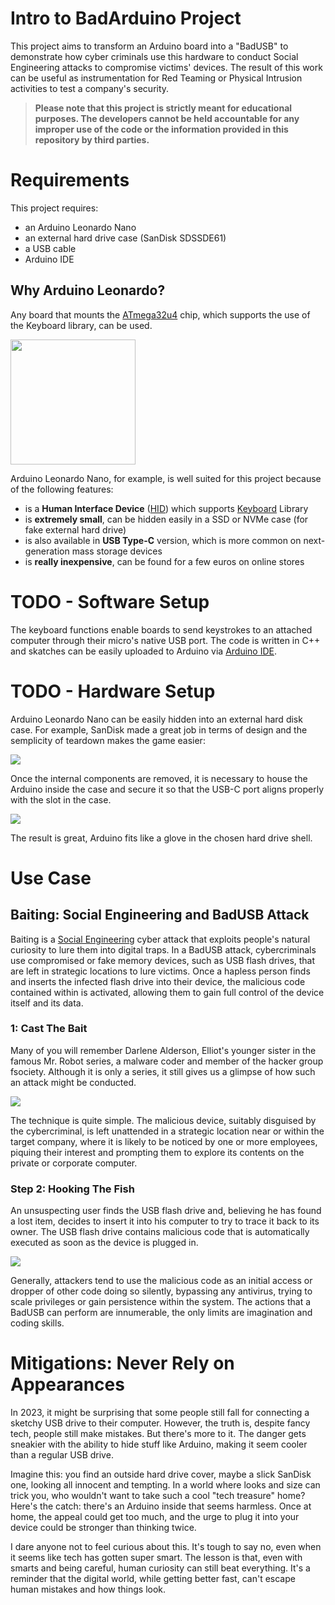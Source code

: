 # Intro to BadArduino Project
This project aims to transform an Arduino board into a "BadUSB" to demonstrate how cyber criminals use this hardware to conduct Social Engineering attacks to compromise victims' devices.
The result of this work can be useful as instrumentation for Red Teaming or Physical Intrusion activities to test a company's security.

>**Please note that this project is strictly meant for educational purposes. The developers cannot be held accountable for any improper use of the code or the information provided in this repository by third parties.**

# Requirements
This project requires:
* an Arduino Leonardo Nano
* an external hard drive case (SanDisk SDSSDE61)
* a USB cable
* Arduino IDE

## Why Arduino Leonardo?
Any board that mounts the [ATmega32u4](https://www.microchip.com/en-us/product/ATmega32U4) chip, which supports the use of the Keyboard library, can be used.

<img src="https://github.com/Astaruf/badusb-leonarduino/blob/main/demo/arduino.png" width="200"/>

Arduino Leonardo Nano, for example, is well suited for this project because of the following features:
* is a **Human Interface Device** ([HID](https://en.wikipedia.org/wiki/Human_interface_device)) which supports [Keyboard](https://www.arduino.cc/reference/en/language/functions/usb/keyboard/) Library
* is **extremely small**, can be hidden easily in a SSD or NVMe case (for fake external hard drive)
* is also available in **USB Type-C** version, which is more common on next-generation mass storage devices
* is **really inexpensive**, can be found for a few euros on online stores

# TODO - Software Setup
The keyboard functions enable boards to send keystrokes to an attached computer through their micro's native USB port. The code is written in C++ and skatches can be easily uploaded to Arduino via [Arduino IDE](https://www.arduino.cc/en/software).

# TODO - Hardware Setup
Arduino Leonardo Nano can be easily hidden into an external hard disk case. For example, SanDisk made a great job in terms of design and the semplicity of teardown makes the game easier:

![](https://github.com/Astaruf/badusb-leonarduino/blob/main/demo/teardown.gif?raw=true)

Once the internal components are removed, it is necessary to house the Arduino inside the case and secure it so that the USB-C port aligns properly with the slot in the case.

![](https://github.com/Astaruf/badusb-leonarduino/blob/main/demo/badarduino-clip-16.9.gif?raw=true)

The result is great, Arduino fits like a glove in the chosen hard drive shell.

# Use Case
## Baiting: Social Engineering and BadUSB Attack
Baiting is a [Social Engineering](https://en.wikipedia.org/wiki/Social_engineering_(security)) cyber attack that exploits people's natural curiosity to lure them into digital traps. In a BadUSB attack, cybercriminals use compromised or fake memory devices, such as USB flash drives, that are left in strategic locations to lure victims. Once a hapless person finds and inserts the infected flash drive into their device, the malicious code contained within is activated, allowing them to gain full control of the device itself and its data.

### 1: Cast The Bait
Many of you will remember Darlene Alderson, Elliot's younger sister in the famous Mr. Robot series, a malware coder and member of the hacker group fsociety. Although it is only a series, it still gives us a glimpse of how such an attack might be conducted.

![](https://github.com/Astaruf/badusb-leonarduino/blob/main/demo/attacker.gif?raw=true)

The technique is quite simple. The malicious device, suitably disguised by the cybercriminal, is left unattended in a strategic location near or within the target company, where it is likely to be noticed by one or more employees, piquing their interest and prompting them to explore its contents on the private or corporate computer.

### Step 2: Hooking The Fish
An unsuspecting user finds the USB flash drive and, believing he has found a lost item, decides to insert it into his computer to try to trace it back to its owner. The USB flash drive contains malicious code that is automatically executed as soon as the device is plugged in.

![](https://github.com/Astaruf/badusb-leonarduino/blob/main/demo/victim.gif?raw=true)

Generally, attackers tend to use the malicious code as an initial access or dropper of other code doing so silently, bypassing any antivirus, trying to scale privileges or gain persistence within the system. The actions that a BadUSB can perform are innumerable, the only limits are imagination and coding skills.

# Mitigations: Never Rely on Appearances
In 2023, it might be surprising that some people still fall for connecting a sketchy USB drive to their computer. However, the truth is, despite fancy tech, people still make mistakes. But there's more to it. The danger gets sneakier with the ability to hide stuff like Arduino, making it seem cooler than a regular USB drive.

Imagine this: you find an outside hard drive cover, maybe a slick SanDisk one, looking all innocent and tempting. In a world where looks and size can trick you, who wouldn't want to take such a cool "tech treasure" home? Here's the catch: there's an Arduino inside that seems harmless. Once at home, the appeal could get too much, and the urge to plug it into your device could be stronger than thinking twice.

I dare anyone not to feel curious about this. It's tough to say no, even when it seems like tech has gotten super smart. The lesson is that, even with smarts and being careful, human curiosity can still beat everything. It's a reminder that the digital world, while getting better fast, can't escape human mistakes and how things look.
